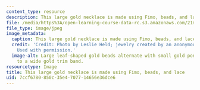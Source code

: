 ```yaml
---
content_type: resource
description: This large gold necklace is made using Fimo, beads, and lace. (<a href="http://www.aina.org/aol/nimrud/jewel1.jpg">Inspiration</a>)
file: /media/https%3A/open-learning-course-data-rc.s3.amazonaws.com/21m-715-the-craft-of-costume-design-fall-2009/7ccf6780850c35e4707714656e36dce6_IMG_1059.jpg
file_type: image/jpeg
image_metadata:
  caption: This large gold necklace is made using Fimo, beads, and lace. ([Inspiration](http://www.aina.org/aol/nimrud/jewel1.jpg))
  credit: 'Credit: Photo by Leslie Held; jewelry created by an anonymous MIT student.
    Used with permission.'
  image-alt: Large leaf-shaped gold beads alternate with small gold pony beads, attached
    to a wide gold trim band.
resourcetype: Image
title: This large gold necklace is made using Fimo, beads, and lace
uid: 7ccf6780-850c-35e4-7077-14656e36dce6
---
```

